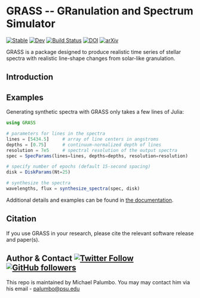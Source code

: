 # GRASS -- GRanulation and Spectrum Simulator 

[![Stable](https://img.shields.io/badge/docs-stable-blue.svg)](https://palumbom.github.io/GRASS/stable)
[![Dev](https://img.shields.io/badge/docs-dev-blue.svg)](https://palumbom.github.io/GRASS/dev)
[![Build Status](https://github.com/palumbom/GRASS/workflows/CI/badge.svg)](https://github.com/palumbom/GRASS/actions)
[![DOI](https://zenodo.org/badge/364662564.svg)](https://zenodo.org/badge/latestdoi/364662564)
[![arXiv](https://img.shields.io/badge/arXiv-2110.11839-b31b1b.svg)](https://arxiv.org/abs/2110.11839)

GRASS is a package designed to produce realistic time series of stellar spectra with realistic line-shape changes from solar-like granulation.

## Introduction

## Examples
Generating synthetic spectra with GRASS only takes a few lines of Julia:

```julia
using GRASS

# parameters for lines in the spectra
lines = [5434.5]     # array of line centers in angstroms
depths = [0.75]      # continuum-normalized depth of lines
resolution = 7e5     # spectral resolution of the output spectra
spec = SpecParams(lines=lines, depths=depths, resolution=resolution)

# specify number of epochs (default 15-second spacing)
disk = DiskParams(Nt=25)

# synthesize the spectra
wavelengths, flux = synthesize_spectra(spec, disk)
```

Additional details and examples can be found in [the documentation](https://palumbom.github.io/GRASS/stable).

## Citation

If you use GRASS in your research, please cite the relevant software release and paper(s).

## Author & Contact [![Twitter Follow](https://img.shields.io/twitter/follow/michael_palumbo?style=social)](https://twitter.com/michael_palumbo) [![GitHub followers](https://img.shields.io/github/followers/palumbom?label=Follow&style=social)](https://github.com/palumbom)

This repo is maintained by Michael Palumbo. You may may contact him via his email - palumbo@psu.edu
